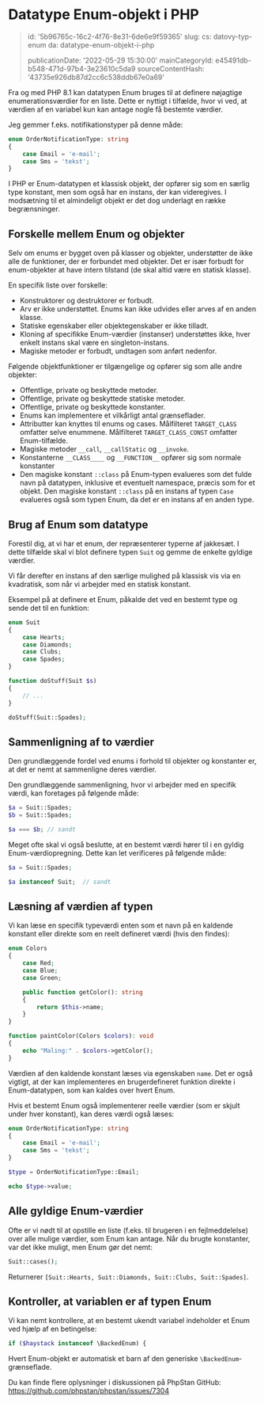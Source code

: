 Datatype Enum-objekt i PHP
==========================

> id: '5b96765c-16c2-4f76-8e31-6de6e9f59365'
> slug:
> 	cs: datovy-typ-enum
> 	da: datatype-enum-objekt-i-php
> 
> publicationDate: '2022-05-29 15:30:00'
> mainCategoryId: e45491db-b548-471d-97b4-3e23610c5da9
> sourceContentHash: '43735e926db87d2cc6c538ddb67e0a69'

Fra og med PHP 8.1 kan datatypen Enum bruges til at definere nøjagtige enumerationsværdier for en liste. Dette er nyttigt i tilfælde, hvor vi ved, at værdien af en variabel kun kan antage nogle få bestemte værdier.

Jeg gemmer f.eks. notifikationstyper på denne måde:

```php
enum OrderNotificationType: string
{
    case Email = 'e-mail';
    case Sms = 'tekst';
}
```

I PHP er Enum-datatypen et klassisk objekt, der opfører sig som en særlig type konstant, men som også har en instans, der kan videregives. I modsætning til et almindeligt objekt er det dog underlagt en række begrænsninger.

Forskelle mellem Enum og objekter
-----------------------

Selv om enums er bygget oven på klasser og objekter, understøtter de ikke alle de funktioner, der er forbundet med objekter. Det er især forbudt for enum-objekter at have intern tilstand (de skal altid være en statisk klasse).

En specifik liste over forskelle:

- Konstruktorer og destruktorer er forbudt.
- Arv er ikke understøttet. Enums kan ikke udvides eller arves af en anden klasse.
- Statiske egenskaber eller objektegenskaber er ikke tilladt.
- Kloning af specifikke Enum-værdier (instanser) understøttes ikke, hver enkelt instans skal være en singleton-instans.
- Magiske metoder er forbudt, undtagen som anført nedenfor.

Følgende objektfunktioner er tilgængelige og opfører sig som alle andre objekter:

- Offentlige, private og beskyttede metoder.
- Offentlige, private og beskyttede statiske metoder.
- Offentlige, private og beskyttede konstanter.
- Enums kan implementere et vilkårligt antal grænseflader.
- Attributter kan knyttes til enums og cases. Målfilteret `TARGET_CLASS` omfatter selve enummene. Målfilteret `TARGET_CLASS_CONST` omfatter Enum-tilfælde.
- Magiske metoder `__call`, `__callStatic` og `__invoke`.
- Konstanterne `__CLASS____` og `__FUNCTION__` opfører sig som normale konstanter
- Den magiske konstant `::class` på Enum-typen evalueres som det fulde navn på datatypen, inklusive et eventuelt namespace, præcis som for et objekt. Den magiske konstant `::class` på en instans af typen `Case` evalueres også som typen Enum, da det er en instans af en anden type.

Brug af Enum som datatype
-----------------------------

Forestil dig, at vi har et enum, der repræsenterer typerne af jakkesæt. I dette tilfælde skal vi blot definere typen `Suit` og gemme de enkelte gyldige værdier.

Vi får derefter en instans af den særlige mulighed på klassisk vis via en kvadratisk, som når vi arbejder med en statisk konstant.

Eksempel på at definere et Enum, påkalde det ved en bestemt type og sende det til en funktion:

```php
enum Suit
{
	case Hearts;
	case Diamonds;
	case Clubs;
	case Spades;
}

function doStuff(Suit $s)
{
	// ...
}

doStuff(Suit::Spades);
```

Sammenligning af to værdier
---------------------

Den grundlæggende fordel ved enums i forhold til objekter og konstanter er, at det er nemt at sammenligne deres værdier.

Den grundlæggende sammenligning, hvor vi arbejder med en specifik værdi, kan foretages på følgende måde:

```php
$a = Suit::Spades;
$b = Suit::Spades;

$a === $b; // sandt
```

Meget ofte skal vi også beslutte, at en bestemt værdi hører til i en gyldig Enum-værdiopregning. Dette kan let verificeres på følgende måde:

```php
$a = Suit::Spades;

$a instanceof Suit;  // sandt
```

Læsning af værdien af typen
---------------------

Vi kan læse en specifik typeværdi enten som et navn på en kaldende konstant eller direkte som en reelt defineret værdi (hvis den findes):

```php
enum Colors
{
	case Red;
	case Blue;
	case Green;

	public function getColor(): string
	{
	    return $this->name;
	}
}

function paintColor(Colors $colors): void
{
	echo "Maling:" . $colors->getColor();
}
```

Værdien af den kaldende konstant læses via egenskaben `name`. Det er også vigtigt, at der kan implementeres en brugerdefineret funktion direkte i Enum-datatypen, som kan kaldes over hvert Enum.

Hvis et bestemt Enum også implementerer reelle værdier (som er skjult under hver konstant), kan deres værdi også læses:

```php
enum OrderNotificationType: string
{
    case Email = 'e-mail';
    case Sms = 'tekst';
}

$type = OrderNotificationType::Email;

echo $type->value;
```

Alle gyldige Enum-værdier
-----------------------------

Ofte er vi nødt til at opstille en liste (f.eks. til brugeren i en fejlmeddelelse) over alle mulige værdier, som Enum kan antage. Når du brugte konstanter, var det ikke muligt, men Enum gør det nemt:

```php
Suit::cases();
```

Returnerer `[Suit::Hearts, Suit::Diamonds, Suit::Clubs, Suit::Spades]`.

Kontroller, at variablen er af typen Enum
---------------------------------

Vi kan nemt kontrollere, at en bestemt ukendt variabel indeholder et Enum ved hjælp af en betingelse:

```php
if ($haystack instanceof \BackedEnum) {
```

Hvert Enum-objekt er automatisk et barn af den generiske `\BackedEnum`-grænseflade.

Du kan finde flere oplysninger i diskussionen på PhpStan GitHub: https://github.com/phpstan/phpstan/issues/7304
